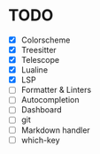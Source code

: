# TODO

- [x] Colorscheme
- [x] Treesitter
- [x] Telescope
- [x] Lualine
- [x] LSP
- [ ] Formatter & Linters
- [ ] Autocompletion
- [ ] Dashboard
- [ ] git
- [ ] Markdown handler
- [ ] which-key
